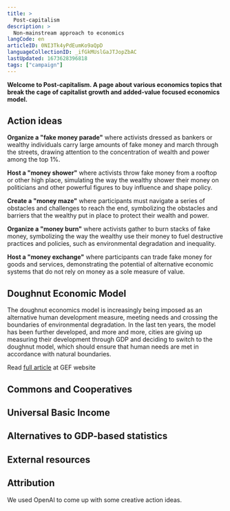 ```yaml
---
title: >
  Post-capitalism
description: >
  Non-mainstream approach to economics
langCode: en
articleID: 0NI3Tk4yPdEumKo9aQpD
languageCollectionID: _ifGkMUslGaJTJopZbAC
lastUpdated: 1673628396818
tags: ["campaign"]
---
```


**Welcome to Post-capitalism. A page about various economics topics that break the cage of capitalist growth and added-value focused economics model.**

## **Action ideas**

**Organize a "fake money parade"** where activists dressed as bankers or wealthy individuals carry large amounts of fake money and march through the streets, drawing attention to the concentration of wealth and power among the top 1%.

**Host a "money shower"** where activists throw fake money from a rooftop or other high place, simulating the way the wealthy shower their money on politicians and other powerful figures to buy influence and shape policy.

**Create a "money maze"** where participants must navigate a series of obstacles and challenges to reach the end, symbolizing the obstacles and barriers that the wealthy put in place to protect their wealth and power.

**Organize a "money burn"** where activists gather to burn stacks of fake money, symbolizing the way the wealthy use their money to fuel destructive practices and policies, such as environmental degradation and inequality.

**Host a "money exchange"** where participants can trade fake money for goods and services, demonstrating the potential of alternative economic systems that do not rely on money as a sole measure of value.

## Doughnut Economic Model

The doughnut economics model is increasingly being imposed as an alternative human development measure, meeting needs and crossing the boundaries of environmental degradation. In the last ten years, the model has been further developed, and more and more, cities are giving up measuring their development through GDP and deciding to switch to the doughnut model, which should ensure that human needs are met in accordance with natural boundaries.

Read [full article](https://gef.eu/wp-content/uploads/2021/04/GEF_TransformativeDoughnutEconomicsModel_ENG.pdf) at GEF website

## Commons and Cooperatives

## Universal Basic Income

## Alternatives to GDP-based statistics

## External resources

## Attribution

We used OpenAI to come up with some creative action ideas.
